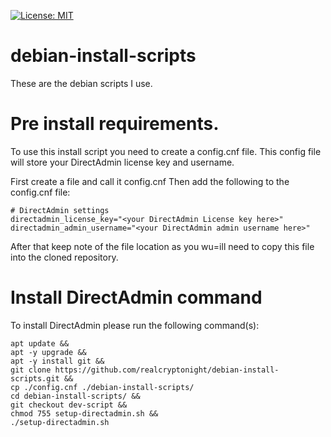 [![License: MIT](https://img.shields.io/badge/License-MIT-yellow.svg)](https://github.com/realcryptonight2/debian-install-scripts/blob/master/LICENSE.md)
# debian-install-scripts
These are the debian scripts I use.

# Pre install requirements.
To use this install script you need to create a config.cnf file.
This config file will store your DirectAdmin license key and username.

First create a file and call it config.cnf
Then add the following to the config.cnf file:
```
# DirectAdmin settings
directadmin_license_key="<your DirectAdmin License key here>"
directadmin_admin_username="<your DirectAdmin admin username here>"
```
After that keep note of the file location as you wu=ill need to copy this file into the cloned repository.

# Install DirectAdmin command
To install DirectAdmin please run the following command(s):  
```
apt update &&
apt -y upgrade &&
apt -y install git &&
git clone https://github.com/realcryptonight/debian-install-scripts.git &&
cp ./config.cnf ./debian-install-scripts/
cd debian-install-scripts/ &&
git checkout dev-script &&
chmod 755 setup-directadmin.sh &&
./setup-directadmin.sh
```